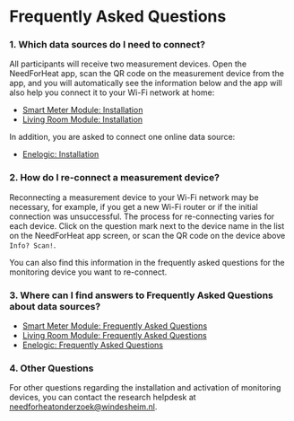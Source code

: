# Frequently Asked Questions

### 1. Which data sources do I need to connect?

All participants will receive two measurement devices. Open the NeedForHeat app, scan the QR code on the measurement device from the app, and you will automatically see the information below and the app will also help you connect it to your Wi-Fi network at home:

- [Smart Meter Module: Installation](../../../../devices/twomes-p1-reader-firmware/installation/)
- [Living Room Module: Installation](../../../../devices/twomes-co2-occupancy-scd41-m5coreink-firmware/installation/)

In addition, you are asked to connect one online data source:

- [Enelogic: Installation](../../../../devices/enelogic/installation/)

### 2. How do I re-connect a measurement device?

Reconnecting a measurement device to your Wi-Fi network may be necessary, for example, if you get a new Wi-Fi router or if the initial connection was unsuccessful. The process for re-connecting varies for each device. Click on the question mark next to the device name in the list on the NeedForHeat app screen, or scan the QR code on the device above `Info? Scan!`.

You can also find this information in the frequently asked questions for the monitoring device you want to re-connect.

### 3. Where can I find answers to Frequently Asked Questions about data sources?

- [Smart Meter Module: Frequently Asked Questions](../../../../devices/twomes-p1-reader-firmware/faq/)
- [Living Room Module: Frequently Asked Questions](../../../../devices/twomes-co2-occupancy-scd41-m5coreink-firmware/faq/)
- [Enelogic: Frequently Asked Questions](../../../../devices/enelogic/faq/)
 
### 4. Other Questions

For other questions regarding the installation and activation of monitoring devices, you can contact the research helpdesk at [needforheatonderzoek@windesheim.nl](needforheatonderzoek@windesheim.nl).
